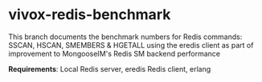 # vivox-redis-benchmark
This branch documents the benchmark numbers for Redis commands: SSCAN, HSCAN, SMEMBERS & HGETALL using the eredis client as part of improvement to MongooseIM's Redis SM backend performance

**Requirements**:
Local Redis server, eredis Redis client, erlang

